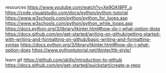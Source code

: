 resources
https://www.youtube.com/watch?v=Xe9OA18PF_o
https://code.visualstudio.com/docs/python/python-tutorial
https://www.w3schools.com/python/python_for_loops.asp
https://www.w3schools.com/python/python_while_loops.asp
https://docs.python.org/3/library/tkinter.html#how-do-i-what-option-does 
https://docs.github.com/en/get-started/writing-on-github/getting-started-with-writing-and-formatting-on-github/basic-writing-and-formatting-syntax
https://docs.python.org/3/library/tkinter.html#how-do-i-what-option-does
https://www.pythontutorial.net/tkinter/ttk-style/


learn git
https://github.com/skills/introduction-to-github
https://docs.github.com/en/get-started/quickstart/create-a-repo